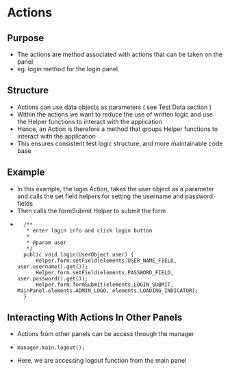 # Actions

## Purpose

* The actions are method associated with actions that can be taken on the panel
* eg. login method for the login panel

## Structure

* Actions can use data objects as parameters \( see Test Data section \)
* Within the actions we want to reduce the use of written logic and use the Helper functions to interact with the application
* Hence, an Action is therefore a method that groups Helper functions to interact with the application
* This ensures consistent test logic structure, and more maintainable code base

## Example

* In this example, the login Action, takes the user object as a parameter and calls the set field helpers for setting the username and password fields
* Then calls the formSubmit Helper to submit the form 
* ```text
  	/**
  	 * enter login info and click login button
  	 * 
  	 * @param user
  	 */
  	public void login(UserObject user) {
  		Helper.form.setField(elements.USER_NAME_FIELD, user.username().get());
  		Helper.form.setField(elements.PASSWORD_FIELD, user.password().get());
  		Helper.form.formSubmit(elements.LOGIN_SUBMIT, MainPanel.elements.ADMIN_LOGO, elements.LOADING_INDICATOR);
  	}
  ```

## Interacting With Actions In Other Panels

* Actions from other panels can be access through the manager
* ```text
  manager.main.logout();
  ```
* Here, we are accessing logout function from the main panel





